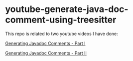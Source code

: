 # youtube-generate-java-doc-comment-using-treesitter

This repo is related to two youtube videos I have done:

[Generating Javadoc Comments - Part I](https://youtu.be/j_j34rhpYa0)

[Generating Javadoc Comments - Part II](https://youtu.be/mQBY3-W6A_k)
